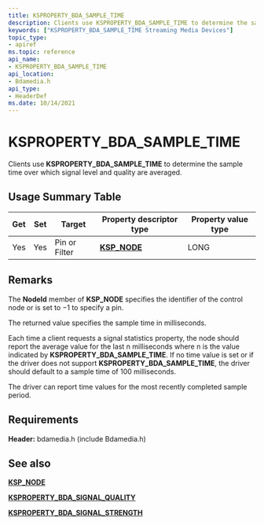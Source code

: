 ```yaml
---
title: KSPROPERTY_BDA_SAMPLE_TIME
description: Clients use KSPROPERTY_BDA_SAMPLE_TIME to determine the sample time over which signal level and quality are averaged.
keywords: ["KSPROPERTY_BDA_SAMPLE_TIME Streaming Media Devices"]
topic_type:
- apiref
ms.topic: reference
api_name:
- KSPROPERTY_BDA_SAMPLE_TIME
api_location:
- Bdamedia.h
api_type:
- HeaderDef
ms.date: 10/14/2021
---
```


# KSPROPERTY_BDA_SAMPLE_TIME

Clients use **KSPROPERTY_BDA_SAMPLE_TIME** to determine the sample time over which signal level and quality are averaged.

## Usage Summary Table

| Get | Set | Target | Property descriptor type | Property value type |
|--|--|--|--|--|
| Yes | Yes | Pin or Filter | [**KSP_NODE**](/windows-hardware/drivers/ddi/ks/ns-ks-ksp_node) | LONG |

## Remarks

The **NodeId** member of **KSP_NODE** specifies the identifier of the control node or is set to −1 to specify a pin.

The returned value specifies the sample time in milliseconds.

Each time a client requests a signal statistics property, the node should report the average value for the last n milliseconds where n is the value indicated by **KSPROPERTY_BDA_SAMPLE_TIME**. If no time value is set or if the driver does not support **KSPROPERTY_BDA_SAMPLE_TIME**, the driver should default to a sample time of 100 milliseconds.

The driver can report time values for the most recently completed sample period.

## Requirements

**Header:** bdamedia.h (include Bdamedia.h)

## See also

[**KSP_NODE**](/windows-hardware/drivers/ddi/ks/ns-ks-ksp_node)

[**KSPROPERTY_BDA_SIGNAL_QUALITY**](ksproperty-bda-signal-quality.md)

[**KSPROPERTY_BDA_SIGNAL_STRENGTH**](ksproperty-bda-signal-strength.md)
